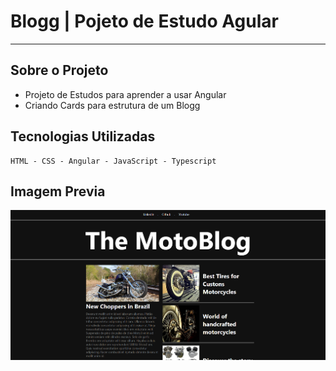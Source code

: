 # Blogg | Pojeto de Estudo Agular 

---
## Sobre o Projeto
- Projeto de Estudos para aprender a usar Angular 
- Criando Cards para estrutura de um Blogg
 ## Tecnologias Utilizadas
````
HTML - CSS - Angular - JavaScript - Typescript 

````
Imagem Previa 
---
<img src="/src/assets/imgs/Captura de tela 2024-01-20 211346.png">
